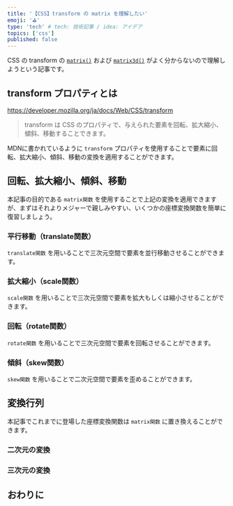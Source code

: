 ```yaml
---
title: '【CSS】transform の matrix を理解したい'
emoji: '⛳'
type: 'tech' # tech: 技術記事 / idea: アイデア
topics: ['css']
published: false
---
```


CSS の transform の [`matrix()`](https://developer.mozilla.org/ja/docs/Web/CSS/transform-function/matrix) および [`matrix3d()`](https://developer.mozilla.org/ja/docs/Web/CSS/transform-function/matrix3d) がよく分からないので理解しようという記事です。


## transform プロパティとは

https://developer.mozilla.org/ja/docs/Web/CSS/transform

> transform は CSS のプロパティで、与えられた要素を回転、拡大縮小、傾斜、移動することできます。

MDNに書かれているように `transform` プロパティを使用することで要素に回転、拡大縮小、傾斜、移動の変換を適用することができます。

## 回転、拡大縮小、傾斜、移動

本記事の目的である `matrix関数` を使用することで上記の変換を適用できますが、まずはそれよりメジャーで親しみやすい、いくつかの座標変換関数を簡単に復習しましょう。

### 平行移動（translate関数）

`translate関数` を用いることで三次元空間で要素を並行移動させることができます。

### 拡大縮小（scale関数）

`scale関数` を用いることで三次元空間で要素を拡大もしくは縮小させることができます。

### 回転（rotate関数）

`rotate関数` を用いることで三次元空間で要素を回転させることができます。

### 傾斜（skew関数）

`skew関数` を用いることで二次元空間で要素を歪めることができます。

## 変換行列

本記事でこれまでに登場した座標変換関数は `matrix関数` に置き換えることができます。

### 二次元の変換

### 三次元の変換

## おわりに